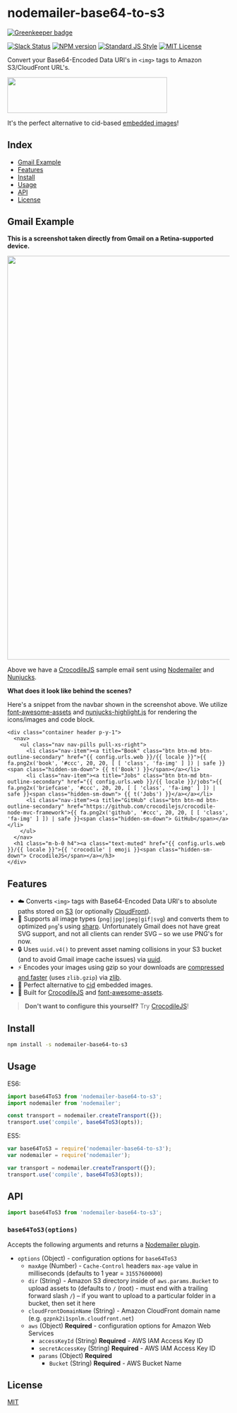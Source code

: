 
# nodemailer-base64-to-s3

[![Greenkeeper badge](https://badges.greenkeeper.io/ladjs/nodemailer-base64-to-s3.svg)](https://greenkeeper.io/)

[![Slack Status][slack-image]][slack-url]
[![NPM version][npm-image]][npm-url]
[![Standard JS Style][standard-image]][standard-url]
[![MIT License][license-image]][license-url]

Convert your Base64-Encoded Data URI's in `<img>` tags to Amazon S3/CloudFront URL's.

<img src="https://cdn.rawgit.com/crocodilejs/nodemailer-base64-to-s3/master/media/screenshot.png" width="361.5" height="80.75" />

It's the perfect alternative to cid-based [embedded images][nodemailer-doc]!


## Index

* [Gmail Example](#gmail-example)
* [Features](#features)
* [Install](#install)
* [Usage](#usage)
* [API](#api)
* [License](#license)


## Gmail Example

**This is a screenshot taken directly from Gmail on a Retina-supported device.**

<img src="https://cdn.rawgit.com/crocodilejs/nodemailer-base64-to-s3/master/media/gmail-screenshot.png" width="808" height="916" />

Above we have a [CrocodileJS][crocodile-url] sample email sent using [Nodemailer][nodemailer] and [Nunjucks][nunjucks].

**What does it look like behind the scenes?**

Here's a snippet from the navbar shown in the screenshot above. We utilize [font-awesome-assets][font-awesome-assets] and [nunjucks-highlight.js][nunjucks-highlight.js] for rendering the icons/images and code block.

```nunjucks
<div class="container header p-y-1">
  <nav>
    <ul class="nav nav-pills pull-xs-right">
      <li class="nav-item"><a title="Book" class="btn btn-md btn-outline-secondary" href="{{ config.urls.web }}/{{ locale }}">{{ fa.png2x('book', '#ccc', 20, 20, [ [ 'class', 'fa-img' ] ]) | safe }}<span class="hidden-sm-down"> {{ t('Book') }}</span></a></li>
      <li class="nav-item"><a title="Jobs" class="btn btn-md btn-outline-secondary" href="{{ config.urls.web }}/{{ locale }}/jobs">{{ fa.png2x('briefcase', '#ccc', 20, 20, [ [ 'class', 'fa-img' ] ]) | safe }}<span class="hidden-sm-down"> {{ t('Jobs') }}</a></a></li>
      <li class="nav-item"><a title="GitHub" class="btn btn-md btn-outline-secondary" href="https://github.com/crocodilejs/crocodile-node-mvc-framework">{{ fa.png2x('github', '#ccc', 20, 20, [ [ 'class', 'fa-img' ] ]) | safe }}<span class="hidden-sm-down"> GitHub</span></a></li>
    </ul>
  </nav>
  <h1 class="m-b-0 h4"><a class="text-muted" href="{{ config.urls.web }}/{{ locale }}">{{ 'crocodile' | emoji }}<span class="hidden-sm-down"> CrocodileJS</span></a></h3>
</div>
```


## Features

* :cloud: Converts `<img>` tags with Base64-Encoded Data URI's to absolute paths stored on [S3][s3] (or optionally [CloudFront][cloudfront]).
* :muscle: Supports all image types (`png|jpg|jpeg|gif|svg`) and converts them to optimized `png`'s using [sharp][sharp].  Unfortunately Gmail does not have great SVG support, and not all clients can render SVG &ndash; so we use PNG's for now.
* :lock: Uses `uuid.v4()` to prevent asset naming collisions in your S3 bucket (and to avoid Gmail image cache issues) via [uuid][uuid].
* :zap: Encodes your images using gzip so your downloads are [compressed and faster][s3-article] (uses `zlib.gzip`) via [zlib][zlib].
* :tada: Perfect alternative to [cid][cid-url] embedded images.
* :crystal_ball: Built for [CrocodileJS][crocodile-url] and [font-awesome-assets][font-awesome-assets].

> **Don't want to configure this yourself?**  Try [CrocodileJS][crocodile-url]!


## Install

```bash
npm install -s nodemailer-base64-to-s3
```


## Usage

ES6:

```js
import base64ToS3 from 'nodemailer-base64-to-s3';
import nodemailer from 'nodemailer';

const transport = nodemailer.createTransport({});
transport.use('compile', base64ToS3(opts));
```

ES5:

```js
var base64ToS3 = require('nodemailer-base64-to-s3');
var nodemailer = require('nodemailer');

var transport = nodemailer.createTransport({});
transport.use('compile', base64ToS3(opts));
```


## API

```js
import base64ToS3 from 'nodemailer-base64-to-s3';
```

### `base64ToS3(options)`

Accepts the following arguments and returns a [Nodemailer plugin][nodemailer-plugin].

* `options` (Object) - configuration options for `base64ToS3`
  * `maxAge` (Number) - `Cache-Control` headers `max-age` value in milliseconds (defaults to 1 year = `31557600000`)
  * `dir` (String) - Amazon S3 directory inside of `aws.params.Bucket` to upload assets to (defaults to `/` (root) - must end with a trailing forward slash `/`) &ndash; if you want to upload to a particular folder in a bucket, then set it here
  * `cloudFrontDomainName` (String) - Amazon CloudFront domain name (e.g. `gzpnk2i1spnlm.cloudfront.net`)
  * `aws` (Object) **Required** - configuration options for Amazon Web Services
    * `accessKeyId` (String) **Required** - AWS IAM Access Key ID
    * `secretAccessKey` (String) **Required** - AWS IAM Access Key ID
    * `params` (Object) **Required**
      * `Bucket` (String) **Required** - AWS Bucket Name


## License

[MIT][license-url]


[license-image]: http://img.shields.io/badge/license-MIT-blue.svg
[license-url]: LICENSE
[npm-image]: https://img.shields.io/npm/v/nodemailer-base64-to-s3.svg
[npm-url]: https://npmjs.org/package/nodemailer-base64-to-s3
[crocodile-url]: https://crocodilejs.com
[standard-image]: https://img.shields.io/badge/code%20style-standard%2Bes7-brightgreen.svg
[standard-url]: https://github.com/crocodilejs/eslint-config-crocodile
[slack-image]: http://slack.crocodilejs.com/badge.svg
[slack-url]: http://slack.crocodilejs.com
[font-awesome-assets]: https://github.com/crocodilejs/font-awesome-assets
[cid-url]: https://sendgrid.com/blog/embedding-images-emails-facts/
[sharp]: https://github.com/lovell/sharp
[s3-article]: http://docs.aws.amazon.com/AmazonCloudFront/latest/DeveloperGuide/ServingCompressedFiles.html
[nodemailer-doc]: https://nodemailer.com/using-embedded-images/
[nodemailer-plugin]: https://github.com/nodemailer/nodemailer#plugin-api
[s3]: https://aws.amazon.com/s3/#pricing
[cloudfront]: https://aws.amazon.com/cloudfront/pricing/
[uuid]: https://www.npmjs.com/package/uuid
[zlib]: https://nodejs.org/api/zlib.html
[nodemailer]: https://nodemailer.com
[nunjucks]: https://github.com/mozilla/nunjucks
[nunjucks-highlight.js]: https://github.com/niftylettuce/nunjucks-highlight.js
